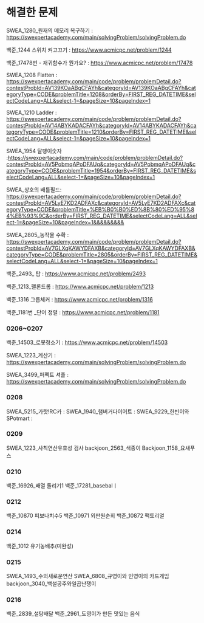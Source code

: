 
# 해결한 문제

SWEA_1280_원재의 메모리 복구하기 : https://swexpertacademy.com/main/solvingProblem/solvingProblem.do

백준_1244 스위치 켜고끄기 : https://www.acmicpc.net/problem/1244

백준_17478번 - 재귀함수가 뭔가요? : https://www.acmicpc.net/problem/17478
 
SWEA_1208 Flatten : https://swexpertacademy.com/main/code/problem/problemDetail.do?contestProbId=AV139KOaABgCFAYh&categoryId=AV139KOaABgCFAYh&categoryType=CODE&problemTitle=1208&orderBy=FIRST_REG_DATETIME&selectCodeLang=ALL&select-1=&pageSize=10&pageIndex=1

SWEA_1210 Ladder : https://swexpertacademy.com/main/code/problem/problemDetail.do?contestProbId=AV14ABYKADACFAYh&categoryId=AV14ABYKADACFAYh&categoryType=CODE&problemTitle=1210&orderBy=FIRST_REG_DATETIME&selectCodeLang=ALL&select-1=&pageSize=10&pageIndex=1

SWEA_1954 달팽이숫자 :https://swexpertacademy.com/main/code/problem/problemDetail.do?contestProbId=AV5PobmqAPoDFAUq&categoryId=AV5PobmqAPoDFAUq&categoryType=CODE&problemTitle=1954&orderBy=FIRST_REG_DATETIME&selectCodeLang=ALL&select-1=&pageSize=10&pageIndex=1

SWEA_상호의 배틀필드: https://swexpertacademy.com/main/code/problem/problemDetail.do?contestProbId=AV5LyE7KD2ADFAXc&categoryId=AV5LyE7KD2ADFAXc&categoryType=CODE&problemTitle=%EB%B0%B0%ED%8B%80%ED%95%84%EB%93%9C&orderBy=FIRST_REG_DATETIME&selectCodeLang=ALL&select-1=&pageSize=10&pageIndex=1&&&&&&&&&

SWEA_2805_농작물 수확 : https://swexpertacademy.com/main/code/problem/problemDetail.do?contestProbId=AV7GLXqKAWYDFAXB&categoryId=AV7GLXqKAWYDFAXB&categoryType=CODE&problemTitle=2805&orderBy=FIRST_REG_DATETIME&selectCodeLang=ALL&select-1=&pageSize=10&pageIndex=1

백준_2493_ 탑 : https://www.acmicpc.net/problem/2493

백준_1213_펠론드롬 : https://www.acmicpc.net/problem/1213

백준_1316 그릅체커 : https://www.acmicpc.net/problem/1316

백준_1181번 _단어 정렬 : https://www.acmicpc.net/problem/1181

### 0206~0207

백준_14503_로봇청소기 : https://www.acmicpc.net/problem/14503

SWEA_1223_계산기 : https://swexpertacademy.com/main/solvingProblem/solvingProblem.do

SWEA_3499_퍼펙트 셔플 : https://swexpertacademy.com/main/solvingProblem/solvingProblem.do

### 0208
SWEA_5215_가랏!RC카 :
SWEA_1940_햄버거다이어트 :
SWEA_9229_한빈이와 SPotmart :

### 0209
SWEA_1223_사칙연산유효성 검사
backjoon_2563_색종이
Backjoon_1158_요새푸스

### 0210
백준_16926_배열 돌리기1
백준_17281_basebalㅣ
### 0212
백준_10870 피보나치수5
백준_10971 외판원순회
백준_10872 팩토리얼

### 0214
백준_1012 유기농배추(미완성)

### 0215
SWEA_1493_수의새로운연산
SWEA_6808_규영이와 인영이의 카드게임
backjoon_3040_백설공주와일곱난쟁이

### 0216
백준_2839_설탕배달
백준_2961_도영이가 만든 맛있는 음식
